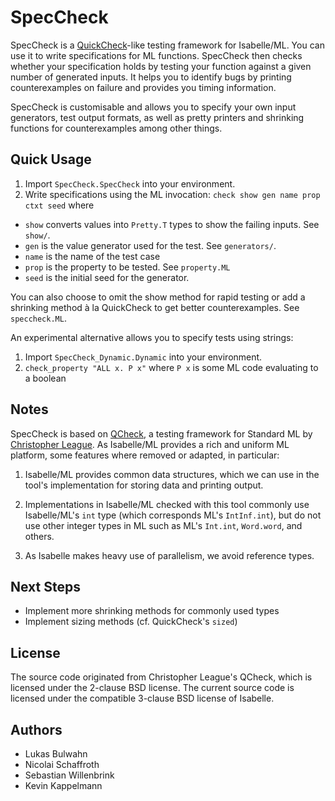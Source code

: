 # SpecCheck

SpecCheck is a [QuickCheck](https://en.wikipedia.org/wiki/QuickCheck)-like testing framework for Isabelle/ML.
You can use it to write specifications for ML functions.
SpecCheck then checks whether your specification holds by testing your function against a given number of generated inputs.
It helps you to identify bugs by printing counterexamples on failure and provides you timing information.

SpecCheck is customisable and allows you to specify your own input generators,
test output formats, as well as pretty printers and shrinking functions for counterexamples
among other things.

## Quick Usage
1. Import `SpecCheck.SpecCheck` into your environment.
2. Write specifications using the ML invocation: `check show gen name prop ctxt seed` where
  * `show` converts values into `Pretty.T` types to show the failing inputs. See `show/`.
  * `gen` is the value generator used for the test. See `generators/`.
  * `name` is the name of the test case
  * `prop` is the property to be tested. See `property.ML`
  * `seed` is the initial seed for the generator.

You can also choose to omit the show method for rapid testing or add a shrinking method à la
QuickCheck to get better counterexamples. See `speccheck.ML`.

An experimental alternative allows you to specify tests using strings:
1. Import `SpecCheck_Dynamic.Dynamic` into your environment.
2. `check_property "ALL x. P x"` where `P x` is some ML code evaluating to a boolean

## Notes

SpecCheck is based on [QCheck](https://github.com/league/qcheck), a testing framework for Standard ML by
[Christopher League](https://contrapunctus.net/league/).
As Isabelle/ML provides a rich and uniform ML platform, some features where removed or adapted, in particular:

1. Isabelle/ML provides common data structures, which we can use in the
tool's implementation for storing data and printing output.

2. Implementations in Isabelle/ML checked with this tool commonly use Isabelle/ML's `int` type
(which corresponds ML's `IntInf.int`), but do not use other integer types in ML such as ML's `Int.int`,
`Word.word`, and others.

3. As Isabelle makes heavy use of parallelism, we avoid reference types.

## Next Steps

* Implement more shrinking methods for commonly used types
* Implement sizing methods (cf. QuickCheck's `sized`)

## License

The source code originated from Christopher League's QCheck, which is
licensed under the 2-clause BSD license. The current source code is
licensed under the compatible 3-clause BSD license of Isabelle.

## Authors

* Lukas Bulwahn
* Nicolai Schaffroth
* Sebastian Willenbrink
* Kevin Kappelmann
